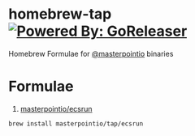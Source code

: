 # homebrew-tap [![Powered By: GoReleaser](https://img.shields.io/badge/powered%20by-goreleaser-green.svg?style=flat-square)](https://github.com/goreleaser)
Homebrew Formulae for [@masterpointio](https://github.com/masterpointio) binaries

# Formulae

1. [masterpointio/ecsrun](https://github.com/masterpointio/ecsrun)
```
brew install masterpointio/tap/ecsrun
```
